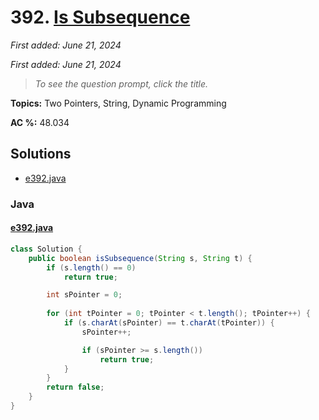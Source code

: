 # 392. [Is Subsequence](<https://leetcode.com/problems/is-subsequence>)

*First added: June 21, 2024*

*First added: June 21, 2024*


> *To see the question prompt, click the title.*

**Topics:** Two Pointers, String, Dynamic Programming

**AC %:** 48.034


## Solutions

- [e392.java](<../my-submissions/e392.java>)
### Java
#### [e392.java](<../my-submissions/e392.java>)
```Java
class Solution {
    public boolean isSubsequence(String s, String t) {
        if (s.length() == 0)
            return true;

        int sPointer = 0;
        
        for (int tPointer = 0; tPointer < t.length(); tPointer++) {
            if (s.charAt(sPointer) == t.charAt(tPointer)) {
                sPointer++;

                if (sPointer >= s.length())
                    return true;    
            }
        }
        return false;
    }
}
```

